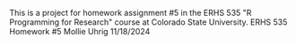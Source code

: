This is a project for homework assignment #5 in the ERHS 535 "R Programming for Research" course at Colorado State University.
ERHS 535 Homework #5
Mollie Uhrig
11/18/2024